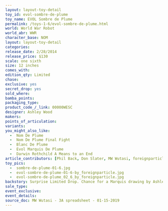 ```yaml
---
layout: layout-toy-detail 
toy_id: evol-sombre-de-plume 
toy_name: EVOL Sombre de Plume
permalink: /toys-1-6/evol-sombre-de-plume.html
world: World War Robot
world_abr: WWR
character_base: NOM
layout: layout-toy-detail
categories: 
release_date: 2/28/2014
release_price: $130 
scale: one sixth
size: 12 inches
comes_with: 
edition_qty: Limited
chase: 
exclusive: yes
secret_drop: yes
sold_where: 
bamba_points: 
packaging_type: 
product_code_/_link: 00000WESC
designer: Ashley Wood
makers: 
points_of_articulation: 
variants: 
you_might_also_like: 
  -  Nom De Plume
  -  Nom De Plume Final Fight
  -  Blanc De Plume
  -  Evol Marquis De Plume
  -  Darwin Rothchild A Means to an End
article_contributors: [Phil Back, Don Slater, MW Wutasi, foreignparticle, wang2nobody]
toy_pics: 
  -  sombre-de-plume-01-6.jpg
  -  evol-sombre-de-plume-01-6-by_foreignparticle.jpg
  -  evol-sombre-de-plume_02_6_by_foreignparticle.jpg
backstory: Surprise Limited Drop. Chance for a Marquis drawing by Ashley Wood
sale_type: 
event_exclusive: 
event_details: 
source_doc: MW Wutasi - 3A spreadsheet - 01-15-2019
---
```

 